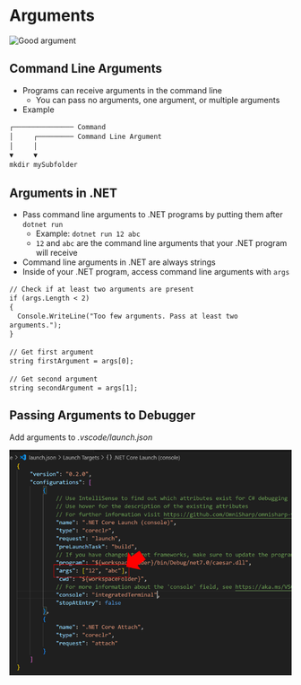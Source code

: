 # Arguments

![Good argument](https://media.tenor.com/yJJgQYoS0RMAAAAC/thats-a-damn-good-argument-pointing.gif)


## Command Line Arguments

* Programs <!-- .element: class="fragment" --> can receive arguments in the command line
  * You can pass no arguments, one argument, or multiple arguments
* Example <!-- .element: class="fragment" -->

```txt
┌─────────────── Command      
│     ┌───────── Command Line Argument
│     │
▼     ▼
mkdir mySubfolder
```
<!-- .element: class="fragment" -->


## Arguments in .NET

* Pass <!-- .element: class="fragment" --> command line arguments to .NET programs by putting them after `dotnet run`
  * Example: `dotnet run 12 abc`
  * `12` and `abc` are the command line arguments that your .NET program will receive
* Command <!-- .element: class="fragment" --> line arguments in .NET are always strings
* Inside <!-- .element: class="fragment" --> of your .NET program, access command line arguments with `args`

```cs[|1-5|7-8|10-11]
// Check if at least two arguments are present
if (args.Length < 2)
{
  Console.WriteLine("Too few arguments. Pass at least two arguments.");
}

// Get first argument
string firstArgument = args[0];

// Get second argument
string secondArgument = args[1];
```
<!-- .element: class="fragment" -->


## Passing Arguments to Debugger

Add arguments to *.vscode/launch.json*

![Passing arguments to the debugger](images/debugger-args.png)
